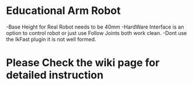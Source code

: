 # Educational Arm Robot
-Base Height for Real Robot needs to be 40mm
-HardWare Interface is an option to control robot or just use Follow Joints both work clean.
-Dont use the IkFast plugin it is not well formed.

# Please Check the wiki page for detailed instruction
